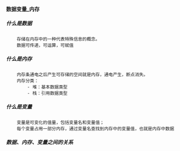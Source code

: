 #### 数据变量_内存
##### 什么是数据
		存储在内存中的一种代表特殊信息的概念。
		数据可传递，可运算，可赋值
##### 什么是内存
		内存条通电之后产生可存储的空间就是内存，通电产生，断点消失。
		内存分类：
			- 堆：基本数据类型
			- 栈：引用数据类型
##### 什么是变量
		变量是可变化的值量，包括变量名和变量值；
		每个变量占用一部分内存，通过变量名查找到内存中的变量值，也就是内存中数据
##### 数据、内存、变量之间的关系
	

	